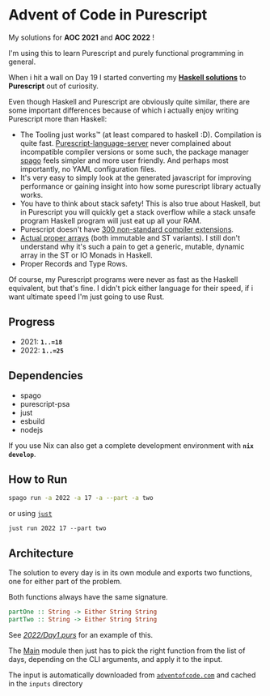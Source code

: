 # Advent of Code in Purescript
My solutions for **AOC 2021** and **AOC 2022** !

I'm using this to learn Purescript and purely functional programming in general.

When i hit a wall on Day 19 I started converting my [**Haskell solutions**](https://github.com/Blugatroff/adventofcode) to **Purescript** out of curiosity.

Even though Haskell and Purescript are obviously quite similar, there are some important differences because of which i actually enjoy writing Purescript more than Haskell:

- The Tooling just works™ (at least compared to haskell :D). Compilation is quite fast. [Purescript-language-server](https://github.com/nwolverson/purescript-language-server) never complained about incompatible compiler versions or some such, the package manager [spago](https://github.com/purescript/spago) feels simpler and more user friendly. And perhaps most importantly, no YAML configuration files.
- It's very easy to simply look at the generated javascript for improving performance or gaining insight into how some purescript library actually works.
- You have to think about stack safety! This is also true about Haskell, but in Purescript you will quickly get a stack overflow while a stack unsafe program Haskell program will just eat up all your RAM.
- Purescript doesn't have [300 non-standard compiler extensions](https://wiki.haskell.org/Language_extensions).
- [Actual proper arrays](https://pursuit.purescript.org/packages/purescript-arrays/) (both immutable and ST variants). I still don't understand why it's such a pain to get a generic, mutable, dynamic array in the ST or IO Monads in Haskell.
- Proper Records and Type Rows.

Of course, my Purescript programs were never as fast as the Haskell equivalent, but that's fine. I didn't pick either language for their speed, if i want ultimate speed I'm just going to use Rust.

## Progress
- 2021: **`1..=18`**
- 2022: **`1..=25`**

## Dependencies
- spago
- purescript-psa
- just
- esbuild
- nodejs

If you use Nix can also get a complete development environment with **`nix develop`**.

## How to Run

```sh
spago run -a 2022 -a 17 -a --part -a two
```
or using [`just`](https://just.systems/man/en/)
```
just run 2022 17 --part two
```

## Architecture
The solution to every day is in its own module and exports two functions, one for either part of the problem.

Both functions always have the same signature.
```haskell
partOne :: String -> Either String String
partTwo :: String -> Either String String
```
See [*2022/Day1.purs*](https://github.com/Blugatroff/pure-advent/blob/main/src/Year2022/Day1.purs) for an example of this.

The [Main](https://github.com/Blugatroff/pure-advent/blob/main/src/Main.purs) module then just has to pick the right function from the list of days, depending on the CLI arguments, and apply it to the input.

The input is automatically downloaded from [`adventofcode.com`](https://adventofcode.com) and cached in the `inputs` directory
